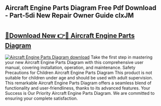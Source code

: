 ## Aircraft Engine Parts Diagram Free Pdf Download - Part-5di New Repair Owner Guide clxJM

# <h2><a href="http://dfhb2c9.blite.top/?on=Aircraft+Engine+Parts+Diagram">🔗Download New 👉🔴 Aircraft Engine Parts Diagram</a></h2>

[![Aircraft Engine Parts Diagram download](https://i.imgur.com/lujVjoI.png)](http://dfhb2c9.blite.top/?on=Aircraft+Engine+Parts+Diagram)
Take the first step in mastering your new Aircraft Engine Parts Diagram with this comprehensive user manual, covering installation, operation, and maintenance. Safety Precautions for Children Aircraft Engine Parts Diagram This product is not suitable for children under age and should be used with adult supervision. This remarkable Aircraft Engine Parts Diagram offers a seamless blend of functionality and user-friendliness, thanks to its advanced features. Your Success is Our Priority Aircraft Engine Parts Diagram. We are committed to ensuring your complete satisfaction.
